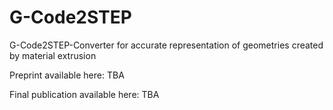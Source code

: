 # G-Code2STEP

G-Code2STEP-Converter for accurate representation of geometries created by material extrusion

Preprint available here: TBA

Final publication available here: TBA
